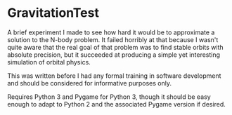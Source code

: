 GravitationTest
===============

A brief experiment I made to see how hard it would be to approximate a
    solution to the N-body problem. It failed horribly at that because
    I wasn't quite aware that the real goal of that problem was to find stable
    orbits with absolute precision, but it succeeded at producing a simple
    yet interesting simulation of orbital physics.

This was written before I had any formal training in software development and
    should be considered for informative purposes only.

Requires Python 3 and Pygame for Python 3, though it should be easy enough to
    adapt to Python 2 and the associated Pygame version if desired.
